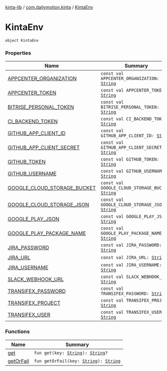 [kinta-lib](../../index.md) / [com.dailymotion.kinta](../index.md) / [KintaEnv](./index.md)

# KintaEnv

`object KintaEnv`

### Properties

| Name | Summary |
|---|---|
| [APPCENTER_ORGANIZATION](-a-p-p-c-e-n-t-e-r_-o-r-g-a-n-i-z-a-t-i-o-n.md) | `const val APPCENTER_ORGANIZATION: `[`String`](https://kotlinlang.org/api/latest/jvm/stdlib/kotlin/-string/index.html) |
| [APPCENTER_TOKEN](-a-p-p-c-e-n-t-e-r_-t-o-k-e-n.md) | `const val APPCENTER_TOKEN: `[`String`](https://kotlinlang.org/api/latest/jvm/stdlib/kotlin/-string/index.html) |
| [BITRISE_PERSONAL_TOKEN](-b-i-t-r-i-s-e_-p-e-r-s-o-n-a-l_-t-o-k-e-n.md) | `const val BITRISE_PERSONAL_TOKEN: `[`String`](https://kotlinlang.org/api/latest/jvm/stdlib/kotlin/-string/index.html) |
| [CI_BACKEND_TOKEN](-c-i_-b-a-c-k-e-n-d_-t-o-k-e-n.md) | `const val CI_BACKEND_TOKEN: `[`String`](https://kotlinlang.org/api/latest/jvm/stdlib/kotlin/-string/index.html) |
| [GITHUB_APP_CLIENT_ID](-g-i-t-h-u-b_-a-p-p_-c-l-i-e-n-t_-i-d.md) | `const val GITHUB_APP_CLIENT_ID: `[`String`](https://kotlinlang.org/api/latest/jvm/stdlib/kotlin/-string/index.html) |
| [GITHUB_APP_CLIENT_SECRET](-g-i-t-h-u-b_-a-p-p_-c-l-i-e-n-t_-s-e-c-r-e-t.md) | `const val GITHUB_APP_CLIENT_SECRET: `[`String`](https://kotlinlang.org/api/latest/jvm/stdlib/kotlin/-string/index.html) |
| [GITHUB_TOKEN](-g-i-t-h-u-b_-t-o-k-e-n.md) | `const val GITHUB_TOKEN: `[`String`](https://kotlinlang.org/api/latest/jvm/stdlib/kotlin/-string/index.html) |
| [GITHUB_USERNAME](-g-i-t-h-u-b_-u-s-e-r-n-a-m-e.md) | `const val GITHUB_USERNAME: `[`String`](https://kotlinlang.org/api/latest/jvm/stdlib/kotlin/-string/index.html) |
| [GOOGLE_CLOUD_STORAGE_BUCKET](-g-o-o-g-l-e_-c-l-o-u-d_-s-t-o-r-a-g-e_-b-u-c-k-e-t.md) | `const val GOOGLE_CLOUD_STORAGE_BUCKET: `[`String`](https://kotlinlang.org/api/latest/jvm/stdlib/kotlin/-string/index.html) |
| [GOOGLE_CLOUD_STORAGE_JSON](-g-o-o-g-l-e_-c-l-o-u-d_-s-t-o-r-a-g-e_-j-s-o-n.md) | `const val GOOGLE_CLOUD_STORAGE_JSON: `[`String`](https://kotlinlang.org/api/latest/jvm/stdlib/kotlin/-string/index.html) |
| [GOOGLE_PLAY_JSON](-g-o-o-g-l-e_-p-l-a-y_-j-s-o-n.md) | `const val GOOGLE_PLAY_JSON: `[`String`](https://kotlinlang.org/api/latest/jvm/stdlib/kotlin/-string/index.html) |
| [GOOGLE_PLAY_PACKAGE_NAME](-g-o-o-g-l-e_-p-l-a-y_-p-a-c-k-a-g-e_-n-a-m-e.md) | `const val GOOGLE_PLAY_PACKAGE_NAME: `[`String`](https://kotlinlang.org/api/latest/jvm/stdlib/kotlin/-string/index.html) |
| [JIRA_PASSWORD](-j-i-r-a_-p-a-s-s-w-o-r-d.md) | `const val JIRA_PASSWORD: `[`String`](https://kotlinlang.org/api/latest/jvm/stdlib/kotlin/-string/index.html) |
| [JIRA_URL](-j-i-r-a_-u-r-l.md) | `const val JIRA_URL: `[`String`](https://kotlinlang.org/api/latest/jvm/stdlib/kotlin/-string/index.html) |
| [JIRA_USERNAME](-j-i-r-a_-u-s-e-r-n-a-m-e.md) | `const val JIRA_USERNAME: `[`String`](https://kotlinlang.org/api/latest/jvm/stdlib/kotlin/-string/index.html) |
| [SLACK_WEBHOOK_URL](-s-l-a-c-k_-w-e-b-h-o-o-k_-u-r-l.md) | `const val SLACK_WEBHOOK_URL: `[`String`](https://kotlinlang.org/api/latest/jvm/stdlib/kotlin/-string/index.html) |
| [TRANSIFEX_PASSWORD](-t-r-a-n-s-i-f-e-x_-p-a-s-s-w-o-r-d.md) | `const val TRANSIFEX_PASSWORD: `[`String`](https://kotlinlang.org/api/latest/jvm/stdlib/kotlin/-string/index.html) |
| [TRANSIFEX_PROJECT](-t-r-a-n-s-i-f-e-x_-p-r-o-j-e-c-t.md) | `const val TRANSIFEX_PROJECT: `[`String`](https://kotlinlang.org/api/latest/jvm/stdlib/kotlin/-string/index.html) |
| [TRANSIFEX_USER](-t-r-a-n-s-i-f-e-x_-u-s-e-r.md) | `const val TRANSIFEX_USER: `[`String`](https://kotlinlang.org/api/latest/jvm/stdlib/kotlin/-string/index.html) |

### Functions

| Name | Summary |
|---|---|
| [get](get.md) | `fun get(key: `[`String`](https://kotlinlang.org/api/latest/jvm/stdlib/kotlin/-string/index.html)`): `[`String`](https://kotlinlang.org/api/latest/jvm/stdlib/kotlin/-string/index.html)`?` |
| [getOrFail](get-or-fail.md) | `fun getOrFail(key: `[`String`](https://kotlinlang.org/api/latest/jvm/stdlib/kotlin/-string/index.html)`): `[`String`](https://kotlinlang.org/api/latest/jvm/stdlib/kotlin/-string/index.html) |

